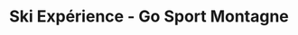 ---
title: "Ski Expérience - Go Sport Montagne"
url: /la-salle-les-alpes/ski-experience-go-sport-montagne/
shop: sports
---